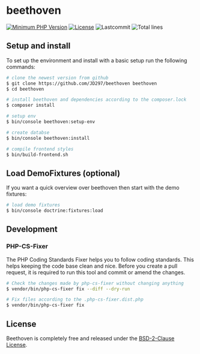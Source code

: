 # beethoven

[![Minimum PHP Version](https://img.shields.io/badge/php-7.4-8892bf.svg)](https://php.net/)
[![License](https://img.shields.io/github/license/jd297/beethoven.svg)](https://github.com/JD297/beethoven/blob/master/LICENSE.md)
![Lastcommit](https://img.shields.io/github/last-commit/jd297/beethoven.svg)
![Total lines](https://img.shields.io/tokei/lines/github/jd297/beethoven)

## Setup and install

To set up the environment and install with a basic setup run the following commands:

``` bash
# clone the newest version from github
$ git clone https://github.com/JD297/beethoven beethoven
$ cd beethoven

# install beethoven and dependencies according to the composer.lock
$ composer install

# setup env
$ bin/console beethoven:setup-env

# create databse
$ bin/console beethoven:install

# compile frontend styles
$ bin/build-frontend.sh
```

## Load DemoFixtures (optional)

If you want a quick overview over beethoven then start with the demo fixtures:

``` bash
# load demo fixtures
$ bin/console doctrine:fixtures:load
```

## Development

### PHP-CS-Fixer

The PHP Coding Standards Fixer helps you to follow coding standards. This helps keeping the code base clean and nice. Before you create a pull request, it is required to run this tool and commit or amend the changes.

```bash
# Check the changes made by php-cs-fixer without changing anything
$ vendor/bin/php-cs-fixer fix --diff --dry-run

# Fix files according to the .php-cs-fixer.dist.php
$ vendor/bin/php-cs-fixer fix
```

## License
Beethoven is completely free and released under the [BSD-2-Clause License](LICENSE.md).
